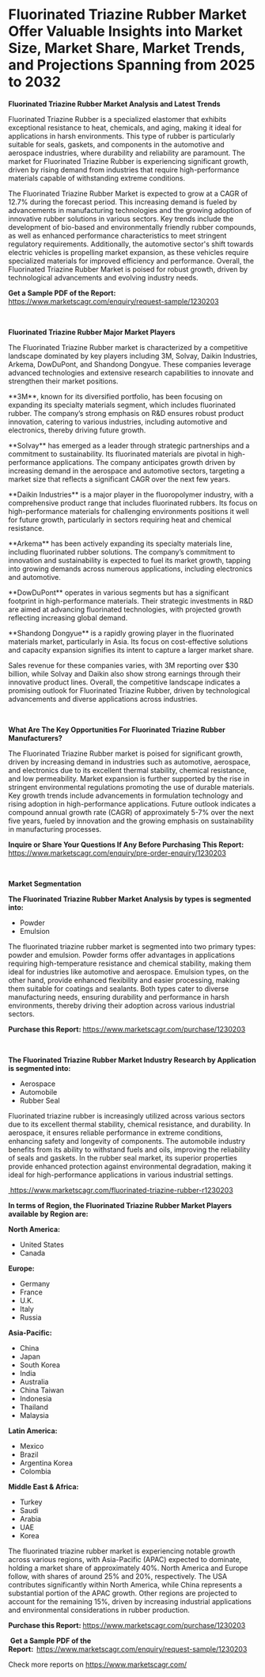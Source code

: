 <p><h1>Fluorinated Triazine Rubber Market Offer Valuable Insights into Market Size, Market Share, Market Trends, and Projections Spanning from 2025 to 2032</h1></p><p><strong>Fluorinated Triazine Rubber Market Analysis and Latest Trends</strong></p>
<p><p>Fluorinated Triazine Rubber is a specialized elastomer that exhibits exceptional resistance to heat, chemicals, and aging, making it ideal for applications in harsh environments. This type of rubber is particularly suitable for seals, gaskets, and components in the automotive and aerospace industries, where durability and reliability are paramount. The market for Fluorinated Triazine Rubber is experiencing significant growth, driven by rising demand from industries that require high-performance materials capable of withstanding extreme conditions.</p><p>The Fluorinated Triazine Rubber Market is expected to grow at a CAGR of 12.7% during the forecast period. This increasing demand is fueled by advancements in manufacturing technologies and the growing adoption of innovative rubber solutions in various sectors. Key trends include the development of bio-based and environmentally friendly rubber compounds, as well as enhanced performance characteristics to meet stringent regulatory requirements. Additionally, the automotive sector's shift towards electric vehicles is propelling market expansion, as these vehicles require specialized materials for improved efficiency and performance. Overall, the Fluorinated Triazine Rubber Market is poised for robust growth, driven by technological advancements and evolving industry needs.</p></p>
<p><strong>Get a Sample PDF of the Report:&nbsp;</strong> <a href="https://www.marketscagr.com/enquiry/request-sample/1230203?utm_campaign=3135&utm_medium=2&utm_source=Github&utm_content=ia&utm_term=03042025&utm_id=fluorinated-triazine-rubber">https://www.marketscagr.com/enquiry/request-sample/1230203</a></p>
<p>&nbsp;</p>
<p><strong>Fluorinated Triazine Rubber Major Market Players</strong></p>
<p><p>The Fluorinated Triazine Rubber market is characterized by a competitive landscape dominated by key players including 3M, Solvay, Daikin Industries, Arkema, DowDuPont, and Shandong Dongyue. These companies leverage advanced technologies and extensive research capabilities to innovate and strengthen their market positions.</p><p>**3M**, known for its diversified portfolio, has been focusing on expanding its specialty materials segment, which includes fluorinated rubber. The company’s strong emphasis on R&D ensures robust product innovation, catering to various industries, including automotive and electronics, thereby driving future growth.</p><p>**Solvay** has emerged as a leader through strategic partnerships and a commitment to sustainability. Its fluorinated materials are pivotal in high-performance applications. The company anticipates growth driven by increasing demand in the aerospace and automotive sectors, targeting a market size that reflects a significant CAGR over the next few years.</p><p>**Daikin Industries** is a major player in the fluoropolymer industry, with a comprehensive product range that includes fluorinated rubbers. Its focus on high-performance materials for challenging environments positions it well for future growth, particularly in sectors requiring heat and chemical resistance.</p><p>**Arkema** has been actively expanding its specialty materials line, including fluorinated rubber solutions. The company’s commitment to innovation and sustainability is expected to fuel its market growth, tapping into growing demands across numerous applications, including electronics and automotive.</p><p>**DowDuPont** operates in various segments but has a significant footprint in high-performance materials. Their strategic investments in R&D are aimed at advancing fluorinated technologies, with projected growth reflecting increasing global demand.</p><p>**Shandong Dongyue** is a rapidly growing player in the fluorinated materials market, particularly in Asia. Its focus on cost-effective solutions and capacity expansion signifies its intent to capture a larger market share.</p><p>Sales revenue for these companies varies, with 3M reporting over $30 billion, while Solvay and Daikin also show strong earnings through their innovative product lines. Overall, the competitive landscape indicates a promising outlook for Fluorinated Triazine Rubber, driven by technological advancements and diverse applications across industries.</p></p>
<p>&nbsp;</p>
<p><strong>What Are The Key Opportunities For Fluorinated Triazine Rubber Manufacturers?</strong></p>
<p><p>The Fluorinated Triazine Rubber market is poised for significant growth, driven by increasing demand in industries such as automotive, aerospace, and electronics due to its excellent thermal stability, chemical resistance, and low permeability. Market expansion is further supported by the rise in stringent environmental regulations promoting the use of durable materials. Key growth trends include advancements in formulation technology and rising adoption in high-performance applications. Future outlook indicates a compound annual growth rate (CAGR) of approximately 5-7% over the next five years, fueled by innovation and the growing emphasis on sustainability in manufacturing processes.</p></p>
<p><strong>Inquire or Share Your Questions If Any Before Purchasing This Report:</strong> <a href="https://www.marketscagr.com/enquiry/pre-order-enquiry/1230203?utm_campaign=3135&utm_medium=2&utm_source=Github&utm_content=ia&utm_term=03042025&utm_id=fluorinated-triazine-rubber">https://www.marketscagr.com/enquiry/pre-order-enquiry/1230203</a></p>
<p>&nbsp;</p>
<p><strong>Market Segmentation</strong></p>
<p><strong>The Fluorinated Triazine Rubber Market Analysis by types is segmented into:</strong></p>
<p><ul><li>Powder</li><li>Emulsion</li></ul></p>
<p><p>The fluorinated triazine rubber market is segmented into two primary types: powder and emulsion. Powder forms offer advantages in applications requiring high-temperature resistance and chemical stability, making them ideal for industries like automotive and aerospace. Emulsion types, on the other hand, provide enhanced flexibility and easier processing, making them suitable for coatings and sealants. Both types cater to diverse manufacturing needs, ensuring durability and performance in harsh environments, thereby driving their adoption across various industrial sectors.</p></p>
<p><strong>Purchase this Report:&nbsp;</strong><a href="https://www.marketscagr.com/purchase/1230203?utm_campaign=3135&utm_medium=2&utm_source=Github&utm_content=ia&utm_term=03042025&utm_id=fluorinated-triazine-rubber">https://www.marketscagr.com/purchase/1230203</a></p>
<p>&nbsp;</p>
<p><strong>The Fluorinated Triazine Rubber Market Industry Research by Application is segmented into:</strong></p>
<p><ul><li>Aerospace</li><li>Automobile</li><li>Rubber Seal</li></ul></p>
<p><p>Fluorinated triazine rubber is increasingly utilized across various sectors due to its excellent thermal stability, chemical resistance, and durability. In aerospace, it ensures reliable performance in extreme conditions, enhancing safety and longevity of components. The automobile industry benefits from its ability to withstand fuels and oils, improving the reliability of seals and gaskets. In the rubber seal market, its superior properties provide enhanced protection against environmental degradation, making it ideal for high-performance applications in various industrial settings.</p></p>
<p><a href="https://www.marketscagr.com/fluorinated-triazine-rubber-r1230203?utm_campaign=3135&utm_medium=2&utm_source=Github&utm_content=ia&utm_term=03042025&utm_id=fluorinated-triazine-rubber">&nbsp;https://www.marketscagr.com/fluorinated-triazine-rubber-r1230203</a></p>
<p><strong>In terms of Region, the Fluorinated Triazine Rubber Market Players available by Region are:</strong></p>
<p>
    <p> <strong> North America: </strong>
        <ul>
            <li>United States</li>
            <li>Canada</li>
        </ul>
        </p> 
    <p> <strong> Europe: </strong>
        <ul>
            <li>Germany</li>
            <li>France</li>
            <li>U.K.</li>
            <li>Italy</li>
            <li>Russia</li>
        </ul>
        </p> 
    <p> <strong> Asia-Pacific: </strong>
        <ul>
            <li>China</li>
            <li>Japan</li>
            <li>South Korea</li>
            <li>India</li>
            <li>Australia</li>
            <li>China Taiwan</li>
            <li>Indonesia</li>
            <li>Thailand</li>
            <li>Malaysia</li>
        </ul>
        </p> 
    <p> <strong> Latin America: </strong>
        <ul>
            <li>Mexico</li>
            <li>Brazil</li>
            <li>Argentina Korea</li>
            <li>Colombia</li>
        </ul>
        </p> 
    <p> <strong> Middle East & Africa: </strong>
        <ul>
            <li>Turkey</li>
            <li>Saudi</li>
            <li>Arabia</li>
            <li>UAE</li>
            <li>Korea</li>
        </ul>
    </p>
    </p>
<p><p>The fluorinated triazine rubber market is experiencing notable growth across various regions, with Asia-Pacific (APAC) expected to dominate, holding a market share of approximately 40%. North America and Europe follow, with shares of around 25% and 20%, respectively. The USA contributes significantly within North America, while China represents a substantial portion of the APAC growth. Other regions are projected to account for the remaining 15%, driven by increasing industrial applications and environmental considerations in rubber production.</p></p>
<p><strong>Purchase this Report: </strong><a href="https://www.marketscagr.com/purchase/1230203?utm_campaign=3135&utm_medium=2&utm_source=Github&utm_content=ia&utm_term=03042025&utm_id=fluorinated-triazine-rubber">https://www.marketscagr.com/purchase/1230203</a></p>
<p>&nbsp;<strong>Get a Sample PDF of the Report:&nbsp;&nbsp;</strong><a href="https://www.marketscagr.com/enquiry/request-sample/1230203?utm_campaign=3135&utm_medium=2&utm_source=Github&utm_content=ia&utm_term=03042025&utm_id=fluorinated-triazine-rubber">https://www.marketscagr.com/enquiry/request-sample/1230203</a></p>
<p><strong></strong></p>
<p>Check more reports on <a href="https://www.marketscagr.com/?utm_campaign=3135&utm_medium=2&utm_source=Github&utm_content=ia&utm_term=03042025&utm_id=fluorinated-triazine-rubber">https://www.marketscagr.com/</a></p>